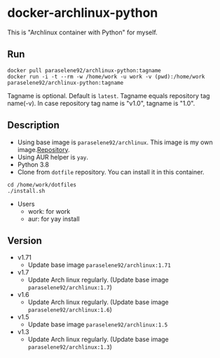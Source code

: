 # docker-archlinux-python

This is "Archlinux container with Python" for myself.

## Run

```console
docker pull paraselene92/archlinux-python:tagname
docker run -i -t --rm -w /home/work -u work -v (pwd):/home/work paraselene92/archlinux-python:tagname
```

Tagname is optional. Default is `latest`. Tagname equals repository tag name(-v). In case repository tag name is "v1.0", tagname is "1.0".

## Description

- Using base image is `paraselene92/archlinux`. This image is my own image.[Repository](https://github.com/paraselene92/docker-archlinux).
- Using AUR helper is `yay`.
- Python 3.8 
- Clone from `dotfile` repository. You can install it in this container.

```console
cd /home/work/dotfiles
./install.sh
```

- Users
  - work: for work
  - aur: for yay install

## Version
- v1.71
  - Update base image `paraselene92/archlinux:1.71`
- v1.7
  - Update Arch linux regularly. (Update base image `paraselene92/archlinux:1.7`)
- v1.6
  - Update Arch linux regularly. (Update base image `paraselene92/archlinux:1.6`)
- v1.5
  - Update base image `paraselene92/archlinux:1.5`
- v1.3
  - Update Arch linux regularly. (Update base image `paraselene92/archlinux:1.3`)
